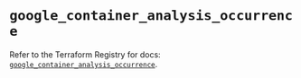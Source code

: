 # `google_container_analysis_occurrence`

Refer to the Terraform Registry for docs: [`google_container_analysis_occurrence`](https://registry.terraform.io/providers/hashicorp/google-beta/5.29.1/docs/resources/google_container_analysis_occurrence).
